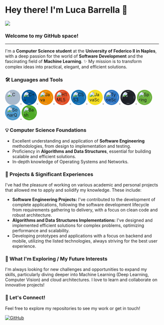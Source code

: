 <!--
## Hi there 👋

**LucaBarrella/LucaBarrella** is a ✨ _special_ ✨ repository because its `README.md` (this file) appears on your GitHub profile.

Here are some ideas to get you started:

- 🔭 I’m currently working on ...
- 🌱 I’m currently learning ...
- 👯 I’m looking to collaborate on ...
- 🤔 I’m looking for help with ...
- 💬 Ask me about ...
- 📫 How to reach me: ...
- 😄 Pronouns: ...
- ⚡ Fun fact: ...
-->
# Hey there! I'm Luca Barrella 👋
![](https://komarev.com/ghpvc/?username=LucaBarrella)

### Welcome to my GitHub space!

---

I'm a **Computer Science student** at the **University of Federico II in Naples**, with a deep passion for the world of **Software Development** and the fascinating field of **Machine Learning**. ✨ My mission is to transform complex ideas into practical, elegant, and efficient solutions.

### 🛠️ Languages and Tools

<p align="left">
  <a href="https://en.cppreference.com/w/c" target="_blank">
    <img src="https://cdn.jsdelivr.net/npm/simple-icons@v11/icons/c.svg" width="40" height="40" style="border-radius:50%; background:#A8B9CC; padding:5px;" alt="C"/>
  </a>
  <a href="https://en.cppreference.com/w/" target="_blank">
    <img src="https://cdn.jsdelivr.net/npm/simple-icons@v11/icons/cplusplus.svg" width="40" height="40" style="border-radius:50%; background:#00599C; padding:5px;" alt="C++"/>
  </a>
  <a href="https://docs.oracle.com/en/java/" target="_blank">
    <img src="https://cdn.jsdelivr.net/npm/simple-icons@v11/icons/openjdk.svg" width="40" height="40" style="border-radius:50%; background:#ED8B00; padding:5px;" alt="Java"/>
  </a>
  <a href="https://developer.mozilla.org/en-US/docs/Web/HTML" target="_blank">
    <img src="https://cdn.jsdelivr.net/npm/simple-icons@v11/icons/html5.svg" width="40" height="40" style="border-radius:50%; background:#E34F26; padding:5px;" alt="HTML5"/>
  </a>
  <a href="https://developer.mozilla.org/en-US/docs/Web/CSS" target="_blank">
    <img src="https://cdn.jsdelivr.net/npm/simple-icons@v11/icons/css3.svg" width="40" height="40" style="border-radius:50%; background:#1572B6; padding:5px;" alt="CSS3"/>
  </a>
  <a href="https://developer.mozilla.org/en-US/docs/Web/JavaScript" target="_blank">
    <img src="https://cdn.jsdelivr.net/npm/simple-icons@v11/icons/javascript.svg" width="40" height="40" style="border-radius:50%; background:#F7DF1E; padding:5px;" alt="JavaScript"/>
  </a>
  <a href="https://www.typescriptlang.org/docs/" target="_blank">
    <img src="https://cdn.jsdelivr.net/npm/simple-icons@v11/icons/typescript.svg" width="40" height="40" style="border-radius:50%; background:#3178C6; padding:5px;" alt="TypeScript"/>
  </a>
  <a href="https://reactnative.dev/docs/getting-started" target="_blank">
    <img src="https://cdn.jsdelivr.net/npm/simple-icons@v11/icons/react.svg" width="40" height="40" style="border-radius:50%; background:#20232A; padding:5px;" alt="React Native"/>
  </a>
  <a href="https://docs.spring.io/spring-boot/docs/current/reference/html/" target="_blank">
    <img src="https://cdn.jsdelivr.net/npm/simple-icons@v11/icons/springboot.svg" width="40" height="40" style="border-radius:50%; background:#6DB33F; padding:5px;" alt="Spring Boot"/>
  </a>
  <a href="https://docs.sonarsource.com/" target="_blank">
    <img src="https://cdn.jsdelivr.net/npm/simple-icons@v11/icons/sonarqube.svg" width="40" height="40" style="border-radius:50%; background:#4E9BCD; padding:5px;" alt="SonarQube"/>
  </a>
  <a href="https://www.gnu.org/software/bash/manual/bash.html" target="_blank">
    <img src="https://cdn.jsdelivr.net/npm/simple-icons@v11/icons/gnubash.svg" width="40" height="40" style="border-radius:50%; background:#4EAA25; padding:5px;" alt="Bash"/>
  </a>
</p>

### 💡 Computer Science Foundations

* Excellent understanding and application of **Software Engineering** methodologies, from design to implementation and testing.
* Proficiency in **Algorithms and Data Structures**, essential for building scalable and efficient solutions.
* In-depth knowledge of Operating Systems and Networks.

### 🚀 Projects & Significant Experiences

I've had the pleasure of working on various academic and personal projects that allowed me to apply and solidify my knowledge. These include:

-   **Software Engineering Projects:** I've contributed to the development of complete applications, following the software development lifecycle from requirements gathering to delivery, with a focus on clean code and robust architecture.
-   **Algorithms and Data Structures Implementations:** I've designed and implemented efficient solutions for complex problems, optimizing performance and scalability.
-   Developing prototypes and applications with a focus on backend and mobile, utilizing the listed technologies, always striving for the best user experience.

### 🌱 What I'm Exploring / My Future Interests

I'm always looking for new challenges and opportunities to expand my skills, particularly diving deeper into Machine Learning (Deep Learning, Computer Vision) and cloud architectures. I love to learn and collaborate on innovative projects!

### 🤝 Let's Connect!

Feel free to explore my repositories to see my work or get in touch!

[![GitHub](https://img.shields.io/badge/GitHub-100000?style=for-the-badge&logo=github&logoColor=white)](https://github.com/LucaBarrella)
